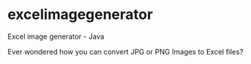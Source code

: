 # excelimagegenerator
Excel image generator - Java

Ever wondered how you can convert JPG or PNG Images to Excel files?
